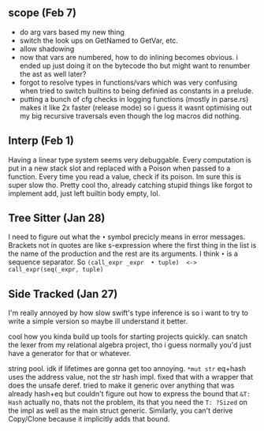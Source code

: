 
## scope (Feb 7)

- do arg vars based my new thing
- switch the look ups on GetNamed to GetVar, etc. 
- allow shadowing 
- now that vars are numbered, how to do inlining becomes obvious. 
 i ended up just doing it on the bytecode tho but might want to renumber the ast as well later? 
 - forgot to resolve types in functions/vars which was very confusing when tried to switch builtins to being definied as constants in a prelude. 
- putting a bunch of cfg checks in logging functions (mostly in parse.rs) makes it like 2x faster (release mode) 
  so i guess it wasnt optimising out my big recursive traversals even though the log macros did nothing. 
  
 
## Interp (Feb 1)

Having a linear type system seems very debuggable. 
Every computation is put in a new stack slot and replaced with a Poison when passed to a function. 
Every time you read a value, check if its poison. 
Im sure this is super slow tho. 
Pretty cool tho, already catching stupid things like forgot to implement add, just left builtin body empty, lol. 

## Tree Sitter (Jan 28)

I need to figure out what the `•` symbol precicly means in error messages. Brackets not in quotes are like s-expression where the first thing in the list is the name of the production and the rest are its arguments. I think `•` is a sequence separator. So `(call_expr _expr  • tuple)  <-> call_expr(seq(_expr, tuple)`

## Side Tracked (Jan 27)

I'm really annoyed by how slow swift's type inference is so i want to try to write a simple version so maybe ill understand it better. 

cool how you kinda build up tools for starting projects quickly. 
can snatch the lexer from my relational algebra project, tho i guess normally you'd just have a generator for that or whatever. 

string pool. 
idk if lifetimes are gonna get too annoying. 
`*mut str` eq+hash uses the address value, not the str hash impl.
fixed that with a wrapper that does the unsafe deref. 
tried to make it generic over anything that was already hash+eq but couldn't figure out how to express the bound that `&T: Hash`
actually no, thats not the problem, its that you need the `T: ?Sized` on the impl as well as the main struct generic. Similarly, you can't derive Copy/Clone 
because it implicitly adds that bound. 


